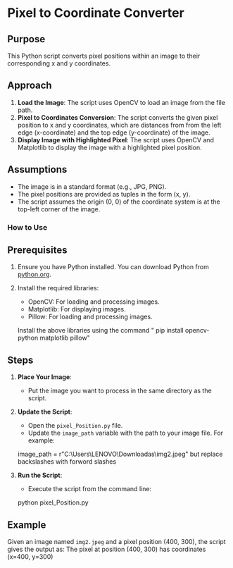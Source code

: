 

# Pixel to Coordinate Converter

## Purpose
This Python script converts pixel positions within an image to their corresponding x and y coordinates.



## Approach
1. **Load the Image**: The script uses OpenCV to load an image from the file path.
2. **Pixel to Coordinates Conversion**: The script converts the given pixel position to x and y coordinates, which are distances from                                       from the left edge (x-coordinate) and the top edge (y-coordinate) of the image.
3. **Display Image with Highlighted Pixel**: The script uses OpenCV and Matplotlib to display the image with a highlighted pixel position.




## Assumptions
- The image is in a standard format (e.g., JPG, PNG).
- The pixel positions are provided as tuples in the form (x, y).
- The script assumes the origin (0, 0) of the coordinate system is at the top-left corner of the image.




### How to Use

## Prerequisites
1. Ensure you have Python installed. You can download Python from [python.org](https://www.python.org/).
2. Install the required libraries:
    - OpenCV: For loading and processing images.
    - Matplotlib: For displaying images.
    - Pillow: For loading and processing images.
    
    Install the above libraries using the command  " pip install opencv-python matplotlib pillow"
    

## Steps
1. **Place Your Image**:
    - Put the image you want to process in the same directory as the script.

2. **Update the Script**:
    - Open the `pixel_Position.py` file.
    - Update the `image_path` variable with the path to your image file. For example:
    
    image_path = r"C:\Users\LENOVO\Downloadas\img2.jpeg"  but replace backslashes with forword slashes
    

3. **Run the Script**:
    - Execute the script from the command line:
    
    python pixel_Position.py
    

## Example
Given an image named `img2.jpeg` and a pixel position (400, 300), the script gives the output as:
                                                                                                  The pixel at position (400, 300) has coordinates (x=400, y=300)
